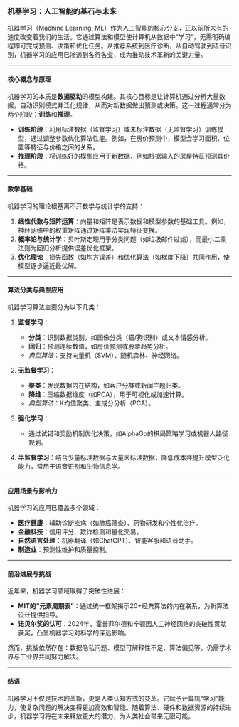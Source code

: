 ### 机器学习：人工智能的基石与未来

机器学习（Machine Learning, ML）作为人工智能的核心分支，正以前所未有的速度改变着我们的生活。它通过算法和模型使计算机从数据中“学习”，无需明确编程即可完成预测、决策和优化任务。从推荐系统到医疗诊断，从自动驾驶到语音识别，机器学习的应用已渗透到各行各业，成为推动技术革新的关键力量。

---

#### **核心概念与原理**  
机器学习的本质是**数据驱动**的模型构建。其核心目标是让计算机通过分析大量数据，自动识别模式并泛化规律，从而对新数据做出预测或决策。这一过程通常分为两个阶段：**训练**和**推理**。  
- **训练阶段**：利用标注数据（监督学习）或未标注数据（无监督学习）训练模型，通过调整参数优化算法性能。例如，在房价预测中，模型会学习面积、位置等特征与价格之间的关系。  
- **推理阶段**：将训练好的模型应用于新数据，例如根据输入的房屋特征预测其价格。

---

#### **数学基础**  
机器学习的理论根基离不开数学与统计学的支持：  
1. **线性代数与矩阵运算**：向量和矩阵是表示数据和模型参数的基础工具。例如，神经网络中的权重矩阵通过矩阵乘法实现特征变换。  
2. **概率论与统计学**：贝叶斯定理用于分类问题（如垃圾邮件过滤），而最小二乘法则为回归分析提供误差优化框架。  
3. **优化理论**：损失函数（如均方误差）和优化算法（如梯度下降）共同作用，使模型逐步逼近最优解。

---

#### **算法分类与典型应用**  
机器学习算法主要分为以下几类：  
1. **监督学习**：  
   - **分类**：识别数据类别，如图像分类（猫/狗识别）或文本情感分析。  
   - **回归**：预测连续数值，如房价预测或股票趋势分析。  
   - *典型算法*：支持向量机（SVM）、随机森林、神经网络。  

2. **无监督学习**：  
   - **聚类**：发现数据内在结构，如客户分群或新闻主题归类。  
   - **降维**：压缩数据维度（如PCA），用于可视化或加速计算。  
   - *典型算法*：K均值聚类、主成分分析（PCA）。  

3. **强化学习**：  
   - 通过试错和奖励机制优化决策，如AlphaGo的棋局策略学习或机器人路径规划。  

4. **半监督学习**：结合少量标注数据与大量未标注数据，降低成本并提升模型泛化能力，常用于语音识别和生物信息学。

---

#### **应用场景与影响力**  
机器学习的应用已覆盖多个领域：  
- **医疗健康**：辅助诊断疾病（如肺癌筛查）、药物研发和个性化治疗。  
- **金融科技**：信用评分、欺诈检测和量化交易。  
- **自然语言处理**：机器翻译（如ChatGPT）、智能客服和语音助手。  
- **制造业**：预测性维护和质量控制。  

---

#### **前沿进展与挑战**  
近年来，机器学习领域取得了突破性进展：  
- **MIT的“元素周期表”**：通过统一框架揭示20+经典算法的内在联系，为新算法设计提供指导。  
- **诺贝尔奖的认可**：2024年，霍普菲尔德和辛顿因人工神经网络的突破性贡献获奖，凸显机器学习对科学的深远影响。  

然而，挑战依然存在：数据隐私问题、模型可解释性不足、算法偏见等，仍需学术界与工业界共同努力解决。

---

#### **结语**  
机器学习不仅是技术的革新，更是人类认知方式的变革。它赋予计算机“学习”能力，使复杂问题的解决变得更加高效和智能。随着算法、硬件和数据资源的持续进步，机器学习将在未来释放更大的潜力，为人类社会带来无限可能。